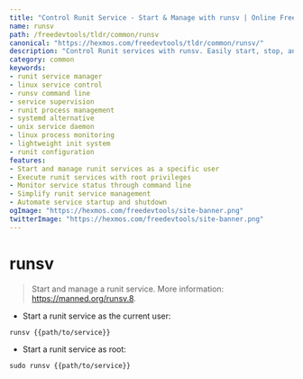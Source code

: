 ```yaml
---
title: "Control Runit Service - Start & Manage with runsv | Online Free DevTools by Hexmos"
name: runsv
path: /freedevtools/tldr/common/runsv
canonical: "https://hexmos.com/freedevtools/tldr/common/runsv/"
description: "Control Runit services with runsv. Easily start, stop, and manage services using the command line in a runit environment. Free online tool, no registration required."
category: common
keywords:
- runit service manager
- linux service control
- runsv command line
- service supervision
- runit process management
- systemd alternative
- unix service daemon
- linux process monitoring
- lightweight init system
- runit configuration
features:
- Start and manage runit services as a specific user
- Execute runit services with root privileges
- Monitor service status through command line
- Simplify runit service management
- Automate service startup and shutdown
ogImage: "https://hexmos.com/freedevtools/site-banner.png"
twitterImage: "https://hexmos.com/freedevtools/site-banner.png"
---
```


# runsv

> Start and manage a runit service.
> More information: <https://manned.org/runsv.8>.

- Start a runit service as the current user:

`runsv {{path/to/service}}`

- Start a runit service as root:

`sudo runsv {{path/to/service}}`
